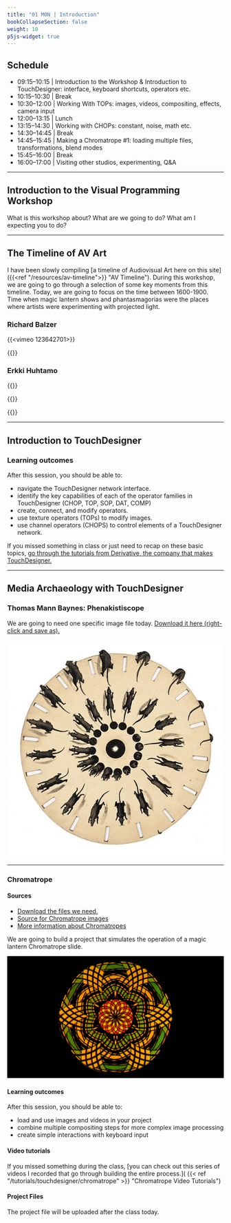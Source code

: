 ```yaml
---
title: "01 MON | Introduction"
bookCollapseSection: false
weight: 10
p5js-widget: true
---
```


## Schedule

- 09:15–10:15 | Introduction to the Workshop & Introduction to TouchDesigner: interface, keyboard shortcuts, operators etc.
- 10:15–10:30 | Break
- 10:30–12:00 | Working With TOPs: images, videos, compositing, effects, camera input
- 12:00–13:15 | Lunch
- 13:15–14:30 | Working with CHOPs: constant, noise, math etc.
- 14:30–14:45 | Break
- 14:45–15:45 | Making a Chromatrope #1: loading multiple files, transformations, blend modes
- 15:45–16:00 | Break
- 16:00–17:00 | Visiting other studios, experimenting, Q&A

---

## Introduction to the Visual Programming Workshop

What is this workshop about? What are we going to do? What am I expecting you to do?

---

## The Timeline of AV Art

I have been slowly compiling [a timeline of Audiovisual Art here on this site]({{<ref "/resources/av-timeline">}} "AV Timeline"). During this workshop, we are going to go through a selection of some key moments from this timeline. Today, we are going to focus on the time between 1600-1900. Time when magic lantern shows and phantasmagorias were the places where artists were experimenting with projected light.

### Richard Balzer

{{<vimeo 123642701>}}

{{<youtube tH7ktx9lxUk>}}

### Erkki Huhtamo

{{<youtube V37S95AE3Pc>}}

{{<youtube CRb8Ius0e6A>}}

{{<youtube Bb_xnOqZks4>}}

---

## Introduction to TouchDesigner

### Learning outcomes

After this session, you should be able to:

- navigate the TouchDesigner network interface.
- identify the key capabilities of each of the operator families in TouchDesigner (CHOP, TOP, SOP, DAT, COMP)
- create, connect, and modify operators.
- use texture operators (TOPs) to modify images.
- use channel operators (CHOPS) to control elements of a TouchDesigner network.

If you missed something in class or just need to recap on these basic topics, [go through the tutorials from Derivative, the company that makes TouchDesigner.](https://learn.derivative.ca/courses/100-fundamentals/)



---

## Media Archaeology with TouchDesigner

### Thomas Mann Baynes: Phenakistiscope

We are going to need one specific image file today. [Download it here (right-click and save as).](./files/thomas-mann-baynes-rat.jpg)

![Phenakistiscope](./files/thomas-mann-baynes-rat.jpg)

---

### Chromatrope

#### Sources

- [Download the files we need.](https://learn.newmedia.dog/images/examples/chromatrope.zip)
- [Source for Chromatrope images](https://lucerna.exeter.ac.uk/set/index.php?language=EN&id=3009241)
- [More information about Chromatropes](https://www.luikerwaal.com/newframe_uk.htm?/chromatroop1_uk.htm)

We are going to build a project that simulates the operation of a magic lantern Chromatrope slide.

![Chromatrope](./files/chromatrope.png)

#### Learning outcomes

After this session, you should be able to:

- load and use images and videos in your project
- combine multiple compositing steps for more complex image processing
- create simple interactions with keyboard input

#### Video tutorials

If you missed something during the class, [you can check out this series of videos I recorded that go through building the entire process.]( {{< ref "/tutorials/touchdesigner/chromatrope" >}} "Chromatrope Video Tutorials")

#### Project Files

The project file will be uploaded after the class today.